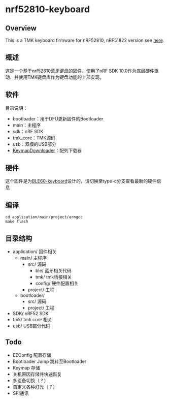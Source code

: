 # nrf52810-keyboard

## Overview

This is a TMK keyboard firmware for nRF52810, nRF51822 version see [here](https://github.com/Lotlab/nrf51822-keyboard).

## 概述

这是一个基于nrf52810蓝牙键盘的固件，使用了nRF SDK 10.0作为底层硬件驱动，并使用TMK键盘库作为键盘功能的上部实现。

## 软件

目录说明：

- bootloader：用于DFU更新固件的Bootloader
- main：主程序
- sdk：nRF SDK
- tmk_core：TMK源码
- usb：双模的USB部分
- [KeymapDownloader](https://github.com/Lotlab/nrf51822-keyboard/tree/master/KeymapDownloader)：配列下载器

## 硬件

这个固件是为[BLE60-keyboard](https://github.com/Lotlab/BLE60-keyboard)设计的，请切换至type-c分支查看最新的硬件信息

## 编译

```
cd application/main/project/armgcc
make flash
```

## 目录结构
- application/ 固件相关
  - main/ 主程序
    - src/ 源码
      - ble/ 蓝牙相关代码
      - tmk/ tmk桥接相关
      - config/ 硬件配置相关
    - project/ 工程
  - bootloader/ 
    - src/ 源码
    - project/ 工程
- SDK/ nRF52 SDK
- tmk/ tmk core 相关
- usb/ USB部分代码

## Todo

- EEConfig 配置存储
- Bootloader Jump 跳转至Bootloader
- Keymap 存储
- 关机原因存储并快速恢复
- 多设备切换（？）
- 自定义各种灯光（？）
- SPI通讯